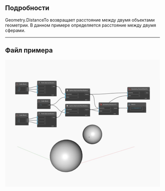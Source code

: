 ## Подробности
Geometry.DistanceTo возвращает расстояние между двумя объектами геометрии. В данном примере определяется расстояние между двумя сферами.
___
## Файл примера

![DistanceTo](./Autodesk.DesignScript.Geometry.Geometry.DistanceTo_img.jpg)

